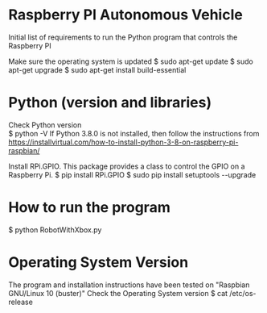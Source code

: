 # Raspberry PI Autonomous Vehicle

Initial list of requirements to run the Python program that controls the Raspberry PI

Make sure the operating system is updated 
$ sudo apt-get update
$ sudo apt-get upgrade
$ sudo apt-get install build-essential

# Python (version and libraries)
Check Python version  
$ python -V
If Python 3.8.0 is not installed, then follow the instructions from https://installvirtual.com/how-to-install-python-3-8-on-raspberry-pi-raspbian/ 

Install RPi.GPIO. This package provides a class to control the GPIO on a Raspberry Pi.
$ pip install RPi.GPIO
$ sudo pip install setuptools --upgrade

# How to run the program
$ python RobotWithXbox.py 

# Operating System Version
The program and installation instructions have been tested on "Raspbian GNU/Linux 10 (buster)"
Check the Operating System version
$ cat /etc/os-release
